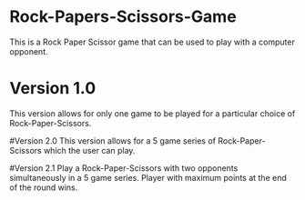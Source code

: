 # Rock-Papers-Scissors-Game
This is a Rock Paper Scissor game that can be used to play with a computer opponent.

# Version 1.0
This version allows for only one game to be played for a particular choice of Rock-Paper-Scissors.

#Version 2.0
This version allows for a 5 game series of Rock-Paper-Scissors which the user can play.

#Version 2.1
Play a Rock-Paper-Scissors with two opponents simultaneously in a 5 game series. Player with maximum points at the end of the round wins.
